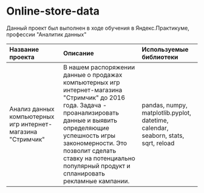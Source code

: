 # Online-store-data
Данный проект был выполнен в ходе обучения в Яндекс.Практикуме, профессии "Аналитик данных"

| Название проекта              | Описание           | Используемые библиотеки                     |
| :-------------------- | :---------------------- |:---------------------------|
| Анализ данных компьютерных игр интернет-магазина "Стримчик"  | В нашем распоряжении данные о продажах компьютерных игр интернет-магазина "Стримчик" до 2016 года. Задача - проанализировать данные и выявить определяющие успешность игры закономерности. Это позволит сделать ставку на потенциально популярный продукт и спланировать рекламные кампании. | pandas, numpy, matplotlib.pyplot, datetime, calendar, seaborn, stats, sqrt, reload |
